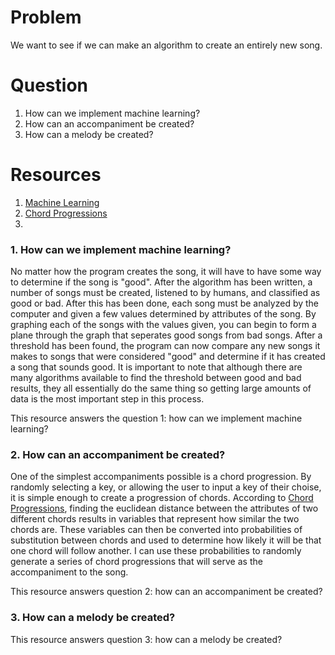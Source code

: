 # Problem
We want to see if we can make an algorithm to create an entirely new song.

# Question
1. How can we implement machine learning?
2. How can an accompaniment be created?
3. How can a melody be created?

# Resources
1. [Machine Learning]
2. [Chord Progressions]
3. 

### 1. How can we implement machine learning?
No matter how the program creates the song, it will have to have some way to determine if the song is "good". After the algorithm has been written, a number of songs must be created, listened to by humans, and classified as good or bad. After this has been done, each song must be analyzed by the computer and given a few values determined by attributes of the song. By graphing each of the songs with the values given, you can begin to form a plane through the graph that seperates good songs from bad songs. After a threshold has been found, the program can now compare any new songs it makes to songs that were considered "good" and determine if it has created a song that sounds good. It is important to note that although there are many algorithms available to find the threshold between good and bad results, they all essentially do the same thing so getting large amounts of data is the most important step in this process.

This resource answers the question 1: how can we implement machine learning?

### 2. How can an accompaniment be created?

One of the simplest accompaniments possible is a chord progression. By randomly selecting a key, or allowing the user to input a key of their choise, it is simple enough to create a progression of chords. According to [Chord Progressions], finding the euclidean distance between the attributes of two different chords results in variables that represent how similar the two chords are. These variables can then be converted into probabilities of substitution between chords and used to determine how likely it will be that one chord will follow another. I can use these probabilities to randomly generate a series of chord progressions that will serve as the accompaniment to the song.

This resource answers question 2: how can an accompaniment be created?

### 3. How can a melody be created?

This resource answers question 3: how can a melody be created?

[Machine Learning]: http://homes.cs.washington.edu/~pedrod/papers/cacm12.pdf
[Chord Progressions]: http://ismir2005.ismir.net/proceedings/1091.pdf
[The Echonest]: http://the.echonest.com/
